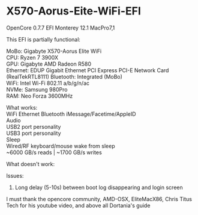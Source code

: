 # X570-Aorus-Eite-WiFi-EFI  
OpenCore 0.7.7 EFI
Monterey 12.1 MacPro7,1

This EFI is partially functional:  

MoBo: Gigabyte X570-Aorus Elite WiFi  
CPU: Ryzen 7 3900X  
GPU: Gigabyte AMD Radeon R580  
Ethernet: EDUP Gigabit Ethernet PCI Express PCI-E Network Card (RealTekRTL8111) 
Bluetooth: Integrated (MoBo)  
WiFi: Intel Wi-Fi 802.11 a/b/g/n/ac  
NVMe: Samsung 980Pro  
RAM: Neo Forza 3600MHz  

What works:  
WiFi
Ethernet
Bluetooth
iMessage/Facetime/AppleID  
Audio  
USB2 port personality   
USB3 port personality   
Sleep  
Wired/RF keyboard/mouse wake from sleep  
~6000 GB/s reads | ~1700 GB/s writes  

What doesn't work:  


Issues:  
1) Long delay (5-10s) between boot log disappearing and login screen    

I must thank the opencore community, AMD-OSX, EliteMacX86, Chris Titus Tech for his youtube video, and above all Dortania's guide  
